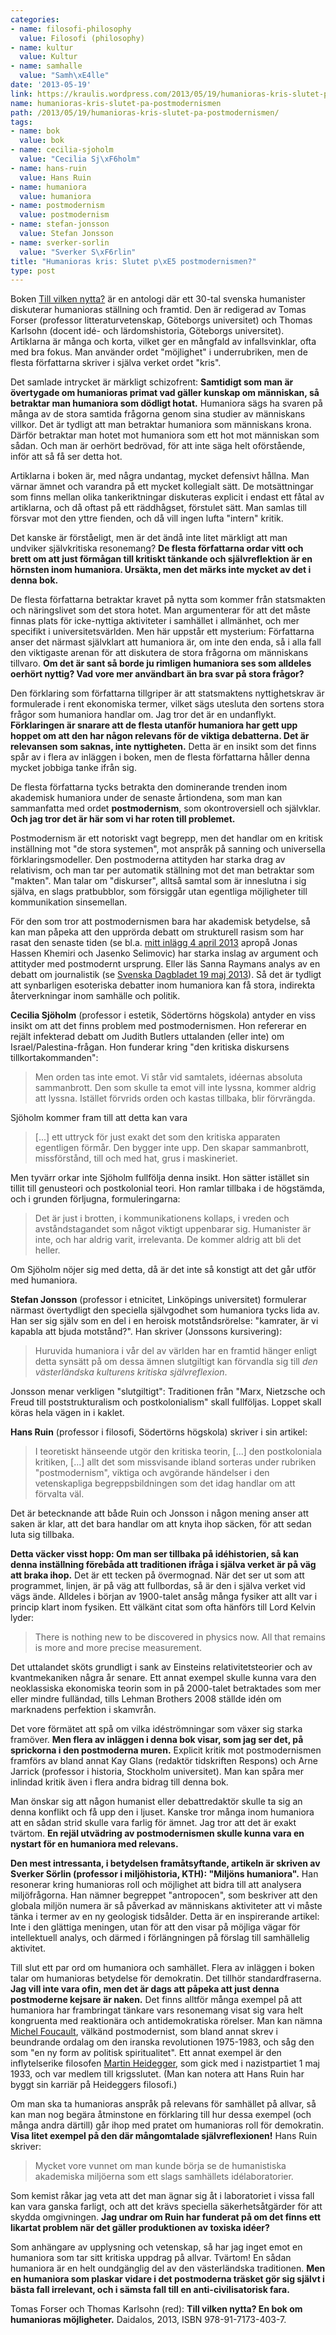 ```yaml
---
categories:
- name: filosofi-philosophy
  value: Filosofi (philosophy)
- name: kultur
  value: Kultur
- name: samhalle
  value: "Samh\xE4lle"
date: '2013-05-19'
link: https://kraulis.wordpress.com/2013/05/19/humanioras-kris-slutet-pa-postmodernismen/
name: humanioras-kris-slutet-pa-postmodernismen
path: /2013/05/19/humanioras-kris-slutet-pa-postmodernismen/
tags:
- name: bok
  value: bok
- name: cecilia-sjoholm
  value: "Cecilia Sj\xF6holm"
- name: hans-ruin
  value: Hans Ruin
- name: humaniora
  value: humaniora
- name: postmodernism
  value: postmodernism
- name: stefan-jonsson
  value: Stefan Jonsson
- name: sverker-sorlin
  value: "Sverker S\xF6rlin"
title: "Humanioras kris: Slutet p\xE5 postmodernismen?"
type: post
---
```

Boken [Till vilken nytta?](http://www.daidalos.se/sok?11_bookView=1&11_subject=612) är en antologi där ett 30-tal svenska humanister diskuterar humanioras ställning och framtid. Den är redigerad av Tomas Forser (professor litteraturvetenskap, Göteborgs universitet) och Thomas Karlsohn (docent idé- och lärdomshistoria, Göteborgs universitet). Artiklarna är många och korta, vilket ger en mångfald av infallsvinklar, ofta med bra fokus. Man använder ordet "möjlighet" i underrubriken, men de flesta författarna skriver i själva verket ordet "kris".

Det samlade intrycket är märkligt schizofrent: **Samtidigt som man är övertygade om humanioras primat vad gäller kunskap om människan, så betraktar man humaniora som dödligt hotat.** Humaniora sägs ha svaren på många av de stora samtida frågorna genom sina studier av människans villkor. Det är tydligt att man betraktar humaniora som människans krona. Därför betraktar man hotet mot humaniora som ett hot mot människan som sådan. Och man är oerhört bedrövad, för att inte säga helt oförstående, inför att så få ser detta hot.



Artiklarna i boken är, med några undantag, mycket defensivt hållna. Man värnar ämnet och varandra på ett mycket kollegialt sätt. De motsättningar som finns mellan olika tankeriktningar diskuteras explicit i endast ett fåtal av artiklarna, och då oftast på ett räddhågset, förstulet sätt. Man samlas till försvar mot den yttre fienden, och då vill ingen lufta "intern" kritik.

Det kanske är förståeligt, men är det ändå inte litet märkligt att man undviker självkritiska resonemang? **De flesta författarna ordar vitt och brett om att just förmågan till kritiskt tänkande och självreflektion är en hörnsten inom humaniora. Ursäkta, men det märks inte mycket av det i denna bok.**

De flesta författarna betraktar kravet på nytta som kommer från statsmakten och näringslivet som det stora hotet. Man argumenterar för att det måste finnas plats för icke-nyttiga aktiviteter i samhället i allmänhet, och mer specifikt i universitetsvärlden. Men här uppstår ett mysterium: Författarna anser det närmast självklart att humaniora är, om inte den enda, så i alla fall den viktigaste arenan för att diskutera de stora frågorna om människans tillvaro. **Om det är sant så borde ju rimligen humaniora ses som alldeles oerhört nyttig? Vad vore mer användbart än bra svar på stora frågor?**

Den förklaring som författarna tillgriper är att statsmaktens nyttighetskrav är formulerade i rent ekonomiska termer, vilket sägs utesluta den sortens stora frågor som humaniora handlar om. Jag tror det är en undanflykt. **Förklaringen är snarare att de flesta utanför humaniora har gett upp hoppet om att den har någon relevans för de viktiga debatterna. Det är relevansen som saknas, inte nyttigheten.** Detta är en insikt som det finns spår av i flera av inläggen i boken, men de flesta författarna håller denna mycket jobbiga tanke ifrån sig.

De flesta författarna tycks betrakta den dominerande trenden inom akademisk humaniora under de senaste årtiondena, som man kan sammanfatta med ordet **postmodernism**, som okontroversiell och självklar. **Och jag tror det är här som vi har roten till problemet.**

Postmodernism är ett notoriskt vagt begrepp, men det handlar om en kritisk inställning mot "de stora systemen", mot anspråk på sanning och universella förklaringsmodeller. Den postmoderna attityden har starka drag av relativism, och man tar per automatik ställning mot det man betraktar som "makten". Man talar om "diskurser", alltså samtal som är inneslutna i sig själva, en slags pratbubblor, som försiggår utan egentliga möjligheter till kommunikation sinsemellan.

För den som tror att postmodernismen bara har akademisk betydelse, så kan man påpeka att den upprörda debatt om strukturell rasism som har rasat den senaste tiden (se bl.a. [mitt inlägg 4 april 2013](/posts/) apropå Jonas Hassen Khemiri och Jasenko Selimovic) har starka inslag av argument och attityder med postmodernt ursprung. Eller läs Sanna Raymans analys av en debatt om journalistik (se [Svenska Dagbladet 19 maj 2013](http://www.svd.se/opinion/ledarsidan/det-postmoderna-tillstandet-i-journalistiken_8186648.svd)). Så det är tydligt att synbarligen esoteriska debatter inom humaniora kan få stora, indirekta återverkningar inom samhälle och politik.

**Cecilia Sjöholm** (professor i estetik, Södertörns högskola) antyder en viss insikt om att det finns problem med postmodernismen. Hon refererar en rejält infekterad debatt om Judith Butlers uttalanden (eller inte) om Israel/Palestina-frågan. Hon funderar kring "den kritiska diskursens tillkortakommanden":

> Men orden tas inte emot. Vi står vid samtalets, idéernas absoluta sammanbrott. Den som skulle ta emot vill inte lyssna, kommer aldrig att lyssna. Istället förvrids orden och kastas tillbaka, blir förvrängda.

Sjöholm kommer fram till att detta kan vara

> [...] ett uttryck för just exakt det som den kritiska apparaten egentligen förmår. Den bygger inte upp. Den skapar sammanbrott, missförstånd, till och med hat, grus i maskineriet.

Men tyvärr orkar inte Sjöholm fullfölja denna insikt. Hon sätter istället sin tillit till genusteori och postkolonial teori. Hon ramlar tillbaka i de högstämda, och i grunden förljugna, formuleringarna:

> Det är just i brotten, i kommunikationens kollaps, i vreden och avståndstagandet som något viktigt uppenbarar sig. Humanister är inte, och har aldrig varit, irrelevanta. De kommer aldrig att bli det heller.

Om Sjöholm nöjer sig med detta, då är det inte så konstigt att det går utför med humaniora.

**Stefan Jonsson** (professor i etnicitet, Linköpings universitet) formulerar närmast övertydligt den speciella självgodhet som humaniora tycks lida av. Han ser sig själv som en del i en heroisk motståndsrörelse: "kamrater, är vi kapabla att bjuda motstånd?". Han skriver (Jonssons kursivering):

> Huruvida humaniora i vår del av världen har en framtid hänger enligt detta synsätt på om dessa ämnen slutgiltigt kan förvandla sig till *den västerländska kulturens kritiska självreflexion*.

Jonsson menar verkligen "slutgiltigt": Traditionen från "Marx, Nietzsche och Freud till poststrukturalism och postkolonialism" skall fullföljas. Loppet skall köras hela vägen in i kaklet.

**Hans Ruin** (professor i filosofi, Södertörns högskola) skriver i sin artikel:

> I teoretiskt hänseende utgör den kritiska teorin, [...] den postkoloniala kritiken, [...] allt det som missvisande ibland sorteras under rubriken "postmodernism", viktiga och avgörande händelser i den vetenskapliga begreppsbildningen som det idag handlar om att förvalta väl.

Det är betecknande att både Ruin och Jonsson i någon mening anser att saken är klar, att det bara handlar om att knyta ihop säcken, för att sedan luta sig tillbaka.

**Detta väcker visst hopp: Om man ser tillbaka på idéhistorien, så kan denna inställning förebåda att traditionen ifråga i själva verket är på väg att braka ihop.** Det är ett tecken på övermognad. När det ser ut som att programmet, linjen, är på väg att fullbordas, så är den i själva verket vid vägs ände. Alldeles i början av 1900-talet ansåg många fysiker att allt var i princip klart inom fysiken. Ett välkänt citat som ofta hänförs till Lord Kelvin lyder:

> There is nothing new to be discovered in physics now. All that remains is more and more precise measurement.

Det uttalandet sköts grundligt i sank av Einsteins relativitetsteorier och av kvantmekaniken några år senare. Ett annat exempel skulle kunna vara den neoklassiska ekonomiska teorin som in på 2000-talet betraktades som mer eller mindre fulländad, tills Lehman Brothers 2008 ställde idén om marknadens perfektion i skamvrån.

Det vore förmätet att spå om vilka idéströmningar som växer sig starka framöver. **Men flera av inläggen i denna bok visar, som jag ser det, på sprickorna i den postmoderna muren.** Explicit kritik mot postmodernismen framförs av bland annat Kay Glans (redaktör tidskriften Respons) och Arne Jarrick (professor i historia, Stockholm universitet). Man kan spåra mer inlindad kritik även i flera andra bidrag till denna bok.

Man önskar sig att någon humanist eller debattredaktör skulle ta sig an denna konflikt och få upp den i ljuset. Kanske tror många inom humaniora att en sådan strid skulle vara farlig för ämnet. Jag tror att det är exakt tvärtom. **En rejäl utvädring av postmodernismen skulle kunna vara en nystart för en humaniora med relevans.**

**Den mest intressanta, i betydelsen framåtsyftande, artikeln är skriven av Sverker Sörlin (professor  i miljöhistoria, KTH): "Miljöns humaniora".** Han resonerar kring humanioras roll och möjlighet att bidra till att analysera miljöfrågorna. Han nämner begreppet "antropocen", som beskriver att den globala miljön numera är så påverkad av människans aktiviteter att vi måste tänka i termer av en ny geologisk tidsålder. Detta är en inspirerande artikel: Inte i den glättiga meningen, utan för att den visar på möjliga vägar för intellektuell analys, och därmed i förlängningen på förslag till samhällelig aktivitet.

Till slut ett par ord om humaniora och samhället. Flera av inläggen i boken talar om humanioras betydelse för demokratin. Det tillhör standardfraserna. **Jag vill inte vara ofin, men det är dags att påpeka att just denna postmoderne kejsare är naken.** Det finns alltför många exempel på att humaniora har frambringat tänkare vars resonemang visat sig vara helt kongruenta med reaktionära och antidemokratiska rörelser. Man kan nämna [Michel Foucault](http://en.wikipedia.org/wiki/Michel_Foucault), välkänd postmodernist, som bland annat skrev i beundrande ordalag om den iranska revolutionen 1975-1983, och såg den som "en ny form av politisk spiritualitet". Ett annat exempel är den inflytelserike filosofen [Martin Heidegger](http://en.wikipedia.org/wiki/Heidegger), som gick med i nazistpartiet 1 maj 1933, och var medlem till krigsslutet. (Man kan notera att Hans Ruin har byggt sin karriär på Heideggers filosofi.)

Om man ska ta humanioras anspråk på relevans för samhället på allvar, så kan man nog begära åtminstone en förklaring till hur dessa exempel (och många andra därtill) går ihop med pratet om humanioras roll för demokratin. **Visa litet exempel på den där mångomtalade självreflexionen!** Hans Ruin skriver:

> Mycket vore vunnet om man kunde börja se de humanistiska akademiska miljöerna som ett slags samhällets idélaboratorier.

Som kemist råkar jag veta att det man ägnar sig åt i laboratoriet i vissa fall kan vara ganska farligt, och att det krävs speciella säkerhetsåtgärder för att skydda omgivningen. **Jag undrar om Ruin har funderat på om det finns ett likartat problem när det gäller produktionen av toxiska idéer?**

Som anhängare av upplysning och vetenskap, så har jag inget emot en humaniora som tar sitt kritiska uppdrag på allvar. Tvärtom! En sådan humaniora är en helt oundgänglig del av den västerländska traditionen. **Men en humaniora som plaskar vidare i det postmoderna träsket gör sig självt i bästa fall irrelevant, och i sämsta fall till en anti-civilisatorisk fara.**

Tomas Forser och Thomas Karlsohn (red): **Till vilken nytta? En bok om humanioras möjligheter.** Daidalos, 2013, ISBN 978-91-7173-403-7.

